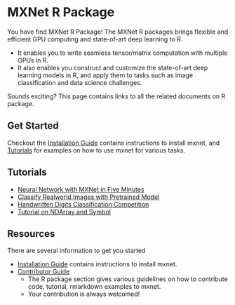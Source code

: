 MXNet R Package
===============
You have find MXNet R Package! The MXNet R packages brings flexible and efficient GPU
computing and state-of-art deep learning to R.

- It enables you to write seamless tensor/matrix computation with multiple GPUs in R.
- It also enables you construct and customize the state-of-art deep learning models in R,
  and apply them to tasks such as image classification and data science challenges.

Sounds exciting? This page contains links to all the related documents on R package.

Get Started
-----------
Checkout the [Installation Guide](../build.md) contains instructions to install mxnet, and [Tutorials](#tutorials) for examples on how to use mxnet for various tasks. 

Tutorials
---------
* [Neural Network with MXNet in Five Minutes](fiveMinutesNeuralNetwork.md)
* [Classify Realworld Images with Pretrained Model](classifyRealImageWithPretrainedModel.md)
* [Handwritten Digits Classification Competition](mnistCompetition.md)
* [Tutorial on NDArray and Symbol](ndarrayAndSymbolTutorial.md)

Resources
---------
There are several information to get you started
* [Installation Guide](../build.md) contains instructions to install mxnet.
* [Contributor Guide](http://mxnet.readthedocs.org/en/latest/contribute.html#r-package)
  - The R package section gives various guidelines on how to contribute code, tutorial, rmarkdown examples to mxnet.
  - Your contribution is always welcomed!
